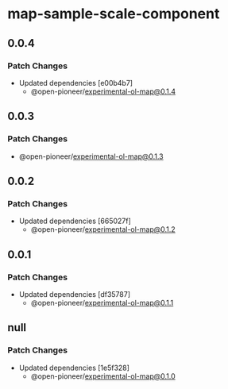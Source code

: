 # map-sample-scale-component

## 0.0.4

### Patch Changes

-   Updated dependencies [e00b4b7]
    -   @open-pioneer/experimental-ol-map@0.1.4

## 0.0.3

### Patch Changes

-   @open-pioneer/experimental-ol-map@0.1.3

## 0.0.2

### Patch Changes

-   Updated dependencies [665027f]
    -   @open-pioneer/experimental-ol-map@0.1.2

## 0.0.1

### Patch Changes

-   Updated dependencies [df35787]
    -   @open-pioneer/experimental-ol-map@0.1.1

## null

### Patch Changes

-   Updated dependencies [1e5f328]
    -   @open-pioneer/experimental-ol-map@0.1.0
